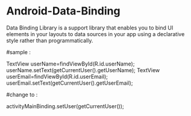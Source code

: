# Android-Data-Binding

Data Binding Library is a support library that enables you to bind UI elements in your layouts to data sources in your app using a declarative style rather than programmatically.

#sample :

TextView userName=findViewById(R.id.userName); userName.setText(getCurrentUser().getUserName); TextView userEmail=findViewById(R.id.userEmail); userEmail.setText(getCurrentUser().getUserEmail);

#change to :

activityMainBinding.setUser(getCurrentUser());